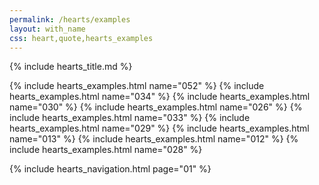 ```yaml
---
permalink: /hearts/examples
layout: with_name
css: heart,quote,hearts_examples
---
```


{% include hearts_title.md %}

{% include hearts_examples.html name="052" %}
{% include hearts_examples.html name="034" %}
{% include hearts_examples.html name="030" %}
{% include hearts_examples.html name="026" %}
{% include hearts_examples.html name="033" %}
{% include hearts_examples.html name="029" %}
{% include hearts_examples.html name="013" %}
{% include hearts_examples.html name="012" %}
{% include hearts_examples.html name="028" %}


{% include hearts_navigation.html page="01" %}
